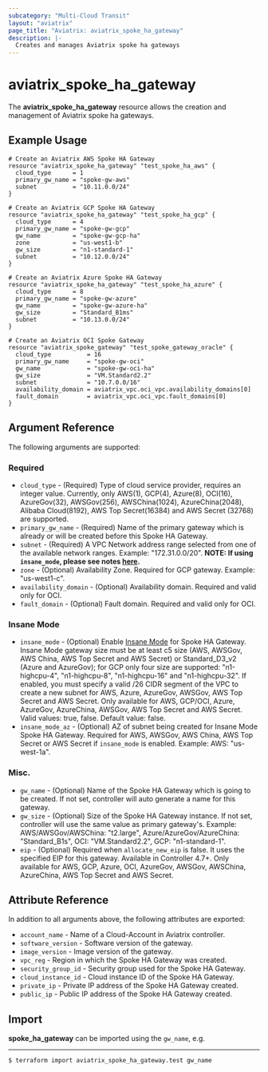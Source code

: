 ```yaml
---
subcategory: "Multi-Cloud Transit"
layout: "aviatrix"
page_title: "Aviatrix: aviatrix_spoke_ha_gateway"
description: |-
  Creates and manages Aviatrix spoke ha gateways
---
```


# aviatrix_spoke_ha_gateway

The **aviatrix_spoke_ha_gateway** resource allows the creation and management of Aviatrix spoke ha gateways.

## Example Usage

```hcl
# Create an Aviatrix AWS Spoke HA Gateway
resource "aviatrix_spoke_ha_gateway" "test_spoke_ha_aws" {
  cloud_type      = 1
  primary_gw_name = "spoke-gw-aws"
  subnet          = "10.11.0.0/24"
}
```
```hcl
# Create an Aviatrix GCP Spoke HA Gateway
resource "aviatrix_spoke_ha_gateway" "test_spoke_ha_gcp" {
  cloud_type      = 4
  primary_gw_name = "spoke-gw-gcp"
  gw_name         = "spoke-gw-gcp-ha"
  zone            = "us-west1-b"
  gw_size         = "n1-standard-1"
  subnet          = "10.12.0.0/24"
}
```
```hcl
# Create an Aviatrix Azure Spoke HA Gateway
resource "aviatrix_spoke_ha_gateway" "test_spoke_ha_azure" {
  cloud_type      = 8
  primary_gw_name = "spoke-gw-azure"
  gw_name         = "spoke-gw-azure-ha"
  gw_size         = "Standard_B1ms"
  subnet          = "10.13.0.0/24"
}
```
```hcl
# Create an Aviatrix OCI Spoke Gateway
resource "aviatrix_spoke_gateway" "test_spoke_gateway_oracle" {
  cloud_type          = 16
  primary_gw_name     = "spoke-gw-oci"
  gw_name             = "spoke-gw-oci-ha"
  gw_size             = "VM.Standard2.2"
  subnet              = "10.7.0.0/16"
  availability_domain = aviatrix_vpc.oci_vpc.availability_domains[0]
  fault_domain        = aviatrix_vpc.oci_vpc.fault_domains[0]
}
```


## Argument Reference

The following arguments are supported:

### Required
* `cloud_type` - (Required) Type of cloud service provider, requires an integer value. Currently, only AWS(1), GCP(4), Azure(8), OCI(16), AzureGov(32), AWSGov(256), AWSChina(1024), AzureChina(2048), Alibaba Cloud(8192), AWS Top Secret(16384) and AWS Secret (32768) are supported.
* `primary_gw_name` - (Required) Name of the primary gateway which is already or will be created before this Spoke HA Gateway.
* `subnet` - (Required) A VPC Network address range selected from one of the available network ranges. Example: "172.31.0.0/20". **NOTE: If using `insane_mode`, please see notes [here](#insane_mode).**
* `zone` - (Optional) Availability Zone. Required for GCP gateway. Example: "us-west1-c".
* `availability_domain` - (Optional) Availability domain. Required and valid only for OCI.
* `fault_domain` - (Optional) Fault domain. Required and valid only for OCI.

### Insane Mode
* `insane_mode` - (Optional) Enable [Insane Mode](https://docs.aviatrix.com/HowTos/insane_mode.html) for Spoke HA Gateway. Insane Mode gateway size must be at least c5 size (AWS, AWSGov, AWS China, AWS Top Secret and AWS Secret) or Standard_D3_v2 (Azure and AzureGov); for GCP only four size are supported: "n1-highcpu-4", "n1-highcpu-8", "n1-highcpu-16" and "n1-highcpu-32". If enabled, you must specify a valid /26 CIDR segment of the VPC to create a new subnet for AWS, Azure, AzureGov, AWSGov, AWS Top Secret and AWS Secret. Only available for AWS, GCP/OCI, Azure, AzureGov, AzureChina, AWSGov, AWS Top Secret and AWS Secret. Valid values: true, false. Default value: false.
* `insane_mode_az` - (Optional) AZ of subnet being created for Insane Mode Spoke HA Gateway. Required for AWS, AWSGov, AWS China, AWS Top Secret or AWS Secret if `insane_mode` is enabled. Example: AWS: "us-west-1a".

### Misc.
* `gw_name` - (Optional) Name of the Spoke HA Gateway which is going to be created. If not set, controller will auto generate a name for this gateway.
* `gw_size` - (Optional) Size of the Spoke HA Gateway instance. If not set, controller will use the same value as primary gateway's. Example: AWS/AWSGov/AWSChina: "t2.large", Azure/AzureGov/AzureChina: "Standard_B1s", OCI: "VM.Standard2.2", GCP: "n1-standard-1".
* `eip` - (Optional) Required when `allocate_new_eip` is false. It uses the specified EIP for this gateway. Available in Controller 4.7+. Only available for AWS, GCP, Azure, OCI, AzureGov, AWSGov, AWSChina, AzureChina, AWS Top Secret and AWS Secret.

## Attribute Reference

In addition to all arguments above, the following attributes are exported:

* `account_name` - Name of a Cloud-Account in Aviatrix controller.
* `software_version` - Software version of the gateway.
* `image_version` - Image version of the gateway.
* `vpc_reg` - Region in which the Spoke HA Gateway was created.
* `security_group_id` - Security group used for the Spoke HA Gateway.
* `cloud_instance_id` - Cloud instance ID of the Spoke HA Gateway.
* `private_ip` - Private IP address of the Spoke HA Gateway created.
* `public_ip` - Public IP address of the Spoke HA Gateway created.

## Import

**spoke_ha_gateway** can be imported using the `gw_name`, e.g.
****
```
$ terraform import aviatrix_spoke_ha_gateway.test gw_name
```
